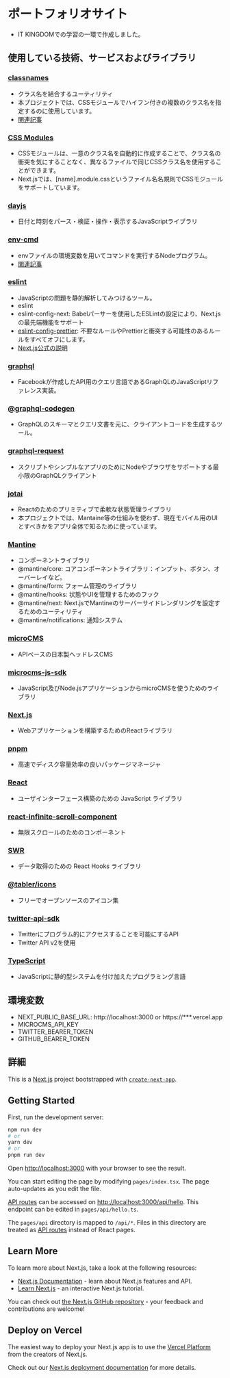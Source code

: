 # ポートフォリオサイト
* IT KINGDOMでの学習の一環で作成しました。

## 使用している技術、サービスおよびライブラリ
### [classnames](https://github.com/JedWatson/classnames#readme)
* クラス名を結合するユーティリティ
* 本プロジェクトでは、CSSモジュールでハイフン付きの複数のクラス名を指定するのに使用しています。
* [関連記事](https://software.pitang1965.com/2022/08/12/how-to-specify-multiple-classes-in-css-modules/)

### [CSS Modules](https://github.com/css-modules/css-modules)
* CSSモジュールは、一意のクラス名を自動的に作成することで、クラス名の衝突を気にすることなく、異なるファイルで同じCSSクラス名を使用することができます。
* Next.jsでは、[name].module.cssというファイル名名規則でCSSモジュールをサポートしています。

### [dayjs](https://day.js.org/en/)
* 日付と時刻をパース・検証・操作・表示するJavaScriptライブラリ

### [env-cmd](https://github.com/toddbluhm/env-cmd#readme)
* envファイルの環境変数を用いてコマンドを実行するNodeプログラム。
* [関連記事](https://zenn.dev/pitang1965/articles/358bc0504062bf)

### [eslint](https://eslint.org/)
* JavaScriptの問題を静的解析してみつけるツール。
* eslint
* eslint-config-next: Babelパーサーを使用したESLintの設定により、Next.jsの最先端機能をサポート
* [eslint-config-prettier](https://github.com/prettier/eslint-config-prettier#readme): 不要なルールやPrettierと衝突する可能性のあるルールをすべてオフにします。
* [Next.js公式の説明](https://nextjs.org/docs/basic-features/eslint)

### [graphql](https://github.com/graphql/graphql-js)
* Facebookが作成したAPI用のクエリ言語であるGraphQLのJavaScriptリファレンス実装。
### [@graphql-codegen](https://www.npmjs.com/package/graphql-codegen)
* GraphQLのスキーマとクエリ文書を元に、クライアントコードを生成するツール。

### [graphql-request](https://github.com/prisma-labs/graphql-request)
* スクリプトやシンプルなアプリのためにNodeやブラウザをサポートする最小限のGraphQLクライアント

### [jotai](https://jotai.org/)
* Reactのためのプリミティブで柔軟な状態管理ライブラリ
* 本プロジェクトでは、Mantaine等の仕組みを使わず、現在モバイル用のUIとすべきかをアプリ全体で知るために使っています。

### [Mantine](https://mantine.dev/)
* コンポーネントライブラリ
* @mantine/core: コアコンポーネントライブラリ：インプット、ボタン、オーバーレイなど。
* @mantine/form: フォーム管理のライブラリ
* @mantine/hooks: 状態やUIを管理するためのフック
* @mantine/next: Next.jsでMantineのサーバーサイドレンダリングを設定するためのユーティリティ
* @mantine/notifications: 通知システム

### [microCMS](https://microcms.io/)
* APIベースの日本製ヘッドレスCMS
### [microcms-js-sdk](https://github.com/microcmsio/microcms-js-sdk)
* JavaScript及びNode.jsアプリケーションからmicroCMSを使うためのライブラリ

### [Next.js](https://nextjs.org/)
* Webアプリケーションを構築するためのReactライブラリ

### [pnpm](https://pnpm.io/)
* 高速でディスク容量効率の良いパッケージマネージャ

### [React](https://ja.reactjs.org/)
* ユーザインターフェース構築のための JavaScript ライブラリ

### [react-infinite-scroll-component](https://github.com/ankeetmaini/react-infinite-scroll-component#readme)
* 無限スクロールのためのコンポーネント

### [SWR](https://swr.vercel.app/ja)
* データ取得のための React Hooks ライブラリ

### [@tabler/icons](https://tabler-icons.io/)
* フリーでオープンソースのアイコン集

### [twitter-api-sdk](https://developer.twitter.com/en/docs/twitter-api)
* Twitterにプログラム的にアクセスすることを可能にするAPI
* Twitter API v2を使用
### [TypeScript](https://www.typescriptlang.org/)
* JavaScriptに静的型システムを付け加えたプログラミング言語

## 環境変数
* NEXT_PUBLIC_BASE_URL: http://localhost:3000 or https://***.vercel.app
* MICROCMS_API_KEY
* TWITTER_BEARER_TOKEN
* GITHUB_BEARER_TOKEN

## 詳細
This is a [Next.js](https://nextjs.org/) project bootstrapped with [`create-next-app`](https://github.com/vercel/next.js/tree/canary/packages/create-next-app).

## Getting Started

First, run the development server:

```bash
npm run dev
# or
yarn dev
# or
pnpm run dev
```

Open [http://localhost:3000](http://localhost:3000) with your browser to see the result.

You can start editing the page by modifying `pages/index.tsx`. The page auto-updates as you edit the file.

[API routes](https://nextjs.org/docs/api-routes/introduction) can be accessed on [http://localhost:3000/api/hello](http://localhost:3000/api/hello). This endpoint can be edited in `pages/api/hello.ts`.

The `pages/api` directory is mapped to `/api/*`. Files in this directory are treated as [API routes](https://nextjs.org/docs/api-routes/introduction) instead of React pages.

## Learn More

To learn more about Next.js, take a look at the following resources:

- [Next.js Documentation](https://nextjs.org/docs) - learn about Next.js features and API.
- [Learn Next.js](https://nextjs.org/learn) - an interactive Next.js tutorial.

You can check out [the Next.js GitHub repository](https://github.com/vercel/next.js/) - your feedback and contributions are welcome!

## Deploy on Vercel

The easiest way to deploy your Next.js app is to use the [Vercel Platform](https://vercel.com/new?utm_medium=default-template&filter=next.js&utm_source=create-next-app&utm_campaign=create-next-app-readme) from the creators of Next.js.

Check out our [Next.js deployment documentation](https://nextjs.org/docs/deployment) for more details.

